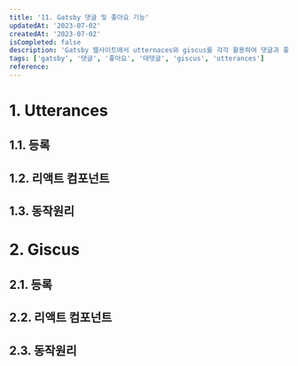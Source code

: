 ```yaml
---
title: '11. Gatsby 댓글 및 좋아요 기능'
updatedAt: '2023-07-02'
createdAt: '2023-07-02'
isCompleted: false
description: 'Gatsby 웹사이트에서 utternaces와 giscus를 각각 활용하여 댓글과 좋아요 기능을 구현해본다.'
tags: ['gatsby', '댓글', '좋아요', '대댓글', 'giscus', 'utterances']
reference:
---
```


# 1. Utterances

## 1.1. 등록

## 1.2. 리액트 컴포넌트

## 1.3. 동작원리

# 2. Giscus

## 2.1. 등록

## 2.2. 리액트 컴포넌트

## 2.3. 동작원리
